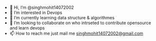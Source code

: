 - 👋 Hi, I’m @singhmohit14072002
- 👀 I’m interested in Devops
- 🌱 I’m currently learning data structure & algorithmes
- 💞️ I’m looking to collaborate on who intrseted to contribute opensource and learn devops
- 📫 How to reach me just mail me singhmohit14072002@gmail.com

<!---
singhmohit14072002/singhmohit14072002 is a ✨ special ✨ repository because its `README.md` (this file) appears on your GitHub profile.
You can click the Preview link to take a look at your changes.
--->
